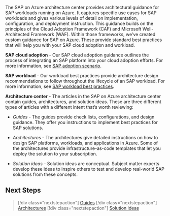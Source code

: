 The SAP on Azure architecture center provides architectural guidance for SAP workloads running on Azure. It captures specific use cases for SAP workloads and gives various levels of detail on implementation, configuration, and deployment instruction. This guidance builds on the principles of the Cloud Adoption Framework (CAF) and Microsoft Well-Architected Framework (WAF).  Within those frameworks, we’ve created custom guidance for SAP on Azure. These provide standard best practices that will help you with your SAP cloud adoption and workload.

**SAP cloud adoption** - Our SAP cloud adoption guidance outlines the process of integrating an SAP platform into your cloud adoption efforts. For more information, see [SAP adoption scenario]( /azure/cloud-adoption-framework/scenarios/sap/).

**SAP workload** - Our workload best practices provide architecture design recommendations to follow throughout the lifecycle of an SAP workload. For more information, see [SAP workload best practices]( /azure/architecture/framework/sap/overview).

**Architecture center** - The articles in the SAP on Azure architecture center contain guides, architectures, and solution ideas. These are three different types of articles with a different intent that’s worth reviewing:

- *Guides* - The guides provide check lists, configurations, and design guidance. They offer you instructions to implement best practices for SAP solutions.

- *Architectures* - The architectures give detailed instructions on how to design SAP platforms, workloads, and applications in Azure. Some of the architectures provide infrastructure-as-code templates that let you deploy the solution to your subscription.

- *Solution ideas* - Solution ideas are conceptual. Subject matter experts develop these ideas to inspire others to test and develop real-world SAP solutions from these concepts.  

## Next Steps

>[!div class="nextstepaction"]
>[Guides](../../guide/sap/sap-internet-inbound-outbound.yml)
>[!div class="nextstepaction"]
>[Architectures](run-sap-hana-for-linux-virtual-machines.yml)
>[!div class="nextstepaction"]
>[Solution ideas](../../solution-ideas/articles/sap-netweaver-on-sql-server.yml)
